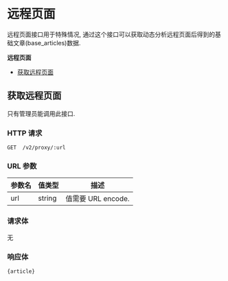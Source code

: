 # 远程页面

远程页面接口用于特殊情况, 通过这个接口可以获取动态分析远程页面后得到的基础文章(base_articles)数据.

**远程页面**
* [获取远程页面](#获取远程页面)

## 获取远程页面

只有管理员能调用此接口.

### HTTP 请求

```
GET  /v2/proxy/:url
```

### URL 参数

参数名 | 值类型    | 描述
------ | -------- | -----------
url    | string   | 值需要 URL encode.

### 请求体

无

### 响应体

```
{article}
```
